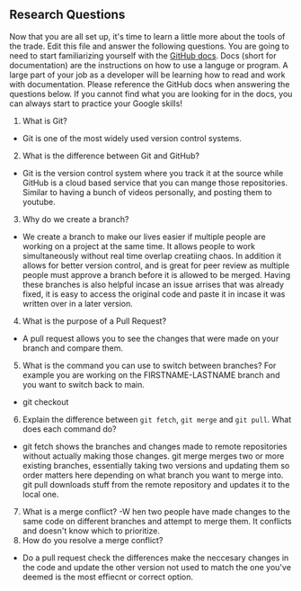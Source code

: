 ## Research Questions 

Now that you are all set up, it's time to learn a little more about the tools of the trade. Edit this file and answer the following questions. You are going to need to start familiarizing yourself with the [GitHub docs](https://docs.github.com/en). Docs (short for documentation) are the instructions on how to use a languge or program. A large part of your job as a developer will be learning how to read and work with documentation. Please reference the GitHub docs when answering the questions below. If you cannot find what you are looking for in the docs, you can always start to practice your Google skills!

1. What is Git? 
- Git is one of the most widely used version control systems.
2. What is the difference between Git and GitHub?
- Git is the version control system where you track it at the source while GitHub is a cloud based service that you can mange those repositories. Similar to having a bunch of videos personally, and posting them to youtube. 
3. Why do we create a branch?
- We create a branch to make our lives easier if multiple people are working on a project at the same time. It allows people to work simultaneously without real time overlap creatiing chaos. In addition it allows for better version control, and is great for peer review as multiple people must approve a branch before it is allowed to be merged. Having these branches is also helpful incase an issue arrises that was already fixed, it is easy to access the original code and paste it in incase it was written over in a later version.
4. What is the purpose of a Pull Request?
- A pull request allows you to see the changes that were made on your branch and compare them. 
5. What is the command you can use to switch between branches? For example you are working on the FIRSTNAME-LASTNAME branch and you want to switch back to main.
- git checkout
6. Explain the difference between `git fetch`, `git merge` and `git pull`. What does each command do?
- git fetch shows the branches and changes made to remote repositories without actually making those changes. git merge merges two or more existing branches, essentially taking two versions and updating them so order matters here depending on what branch you want to merge into. git pull downloads stuff from the remote repository and updates it to the local one.
7. What is a merge conflict?
-W hen two people have made changes to the same code on different branches and attempt to merge them. It conflicts and doesn't know which to prioritize. 
8. How do you resolve a merge conflict?
- Do a pull request check the differences make the neccesary changes in the code and update the other version not used to match the one you've deemed is the most effiecnt or correct option.